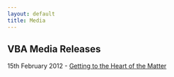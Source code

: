 ```yaml
---
layout: default
title: Media
---
```


## VBA Media Releases

15th February 2012 - [Getting to the Heart of the Matter](2012/02/13/getting-to-the-heart-of-the-matter.html)